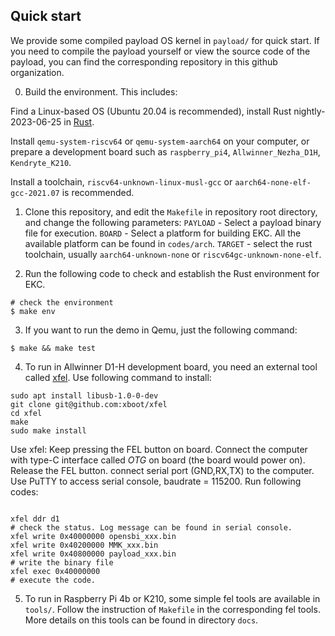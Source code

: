 ## Quick start

We provide some compiled payload OS kernel in `payload/` for quick start. If you need to compile the payload yourself or view the source code of the payload, you can find the corresponding repository in this github organization.

0. Build the environment. This includes:

Find a Linux-based OS (Ubuntu 20.04 is recommended), install Rust nightly-2023-06-25 in [Rust](https://www.rust-lang.org/tools/install).

Install `qemu-system-riscv64` or `qemu-system-aarch64` on your computer, or prepare a development board such as `raspberry_pi4`, `Allwinner_Nezha_D1H`, `Kendryte_K210`.

Install a toolchain, `riscv64-unknown-linux-musl-gcc` or `aarch64-none-elf-gcc-2021.07` is recommended.


1. Clone this repository, and edit the `Makefile` in repository root directory, and
change the following parameters:
`PAYLOAD` - Select a payload binary file for execution.
`BOARD` - Select a platform for building EKC. All the available platform can be found in `codes/arch`.
`TARGET` - select the rust toolchain, usually `aarch64-unknown-none` or `riscv64gc-unknown-none-elf`.

2. Run the following code to check and establish the Rust environment for EKC.
``` shell
# check the environment
$ make env
```

3. If you want to run the demo in Qemu, just the following command:
``` shell
$ make && make test
```

4. To run in Allwinner D1-H development board, you need an external tool called [xfel](https://github.com/xboot/xfel). Use following command to install:
```
sudo apt install libusb-1.0-0-dev
git clone git@github.com:xboot/xfel
cd xfel
make
sudo make install
```

Use xfel:
Keep pressing the FEL button on board.
Connect the computer with type-C interface called *OTG* on board (the board would power on).
Release the FEL button. connect serial port (GND,RX,TX) to the computer.
Use PuTTY to access serial console, baudrate = 115200.
Run following codes:
```

xfel ddr d1
# check the status. Log message can be found in serial console.
xfel write 0x40000000 opensbi_xxx.bin
xfel write 0x40200000 MMK_xxx.bin
xfel write 0x40800000 payload_xxx.bin
# write the binary file
xfel exec 0x40000000
# execute the code.
```

5. To run in Raspberry Pi 4b or K210, some simple fel tools are available in `tools/`. Follow the instruction of `Makefile` in the corresponding fel tools. More details on this tools can be found in directory `docs`.